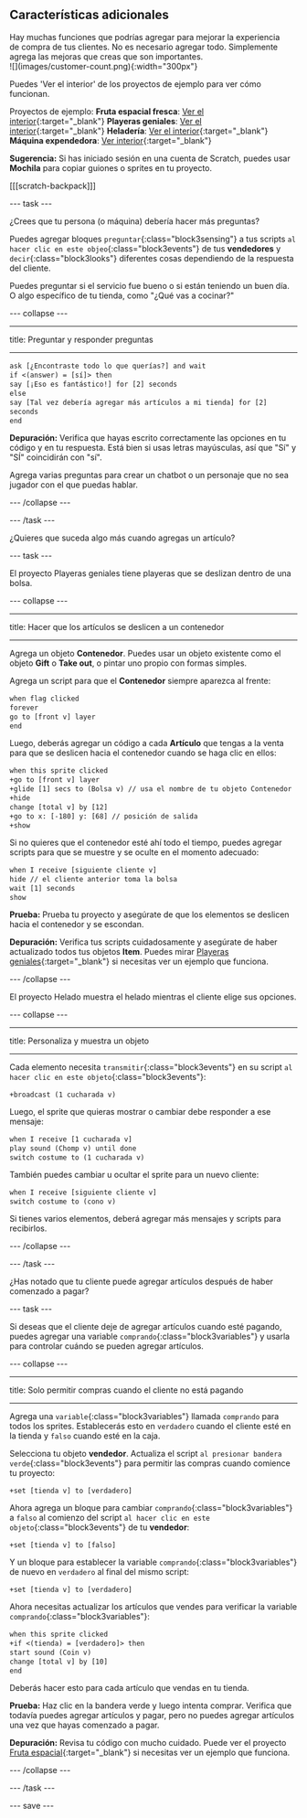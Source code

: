 ## Características adicionales

<div style="display: flex; flex-wrap: wrap">
<div style="flex-basis: 200px; flex-grow: 1; margin-right: 15px;">
Hay muchas funciones que podrías agregar para mejorar la experiencia de compra de tus clientes. No es necesario agregar todo. Simplemente agrega las mejoras que creas que son importantes.

</div>
<div>
![](images/customer-count.png){:width="300px"}
</div>
</div>

Puedes 'Ver el interior' de los proyectos de ejemplo para ver cómo funcionan.

Proyectos de ejemplo: **Fruta espacial fresca**: [Ver el interior](https://scratch.mit.edu/projects/866288113/editor){:target="_blank"}
**Playeras geniales**: [Ver el interior](https://scratch.mit.edu/projects/866297990/editor){:target="_blank"}
**Heladería**: [Ver el interior](https://scratch.mit.edu/projects/866297178/editor){:target="_blank"}
**Máquina expendedora**: [Ver interior](https://scratch.mit.edu/projects/866301046/editor){:target="_blank"}

**Sugerencia:** Si has iniciado sesión en una cuenta de Scratch, puedes usar **Mochila** para copiar guiones o sprites en tu proyecto.

[[[scratch-backpack]]]

--- task ---

¿Crees que tu persona (o máquina) debería hacer más preguntas?

Puedes agregar bloques `preguntar`{:class="block3sensing"} a tus scripts `al hacer clic en este objeo`{:class="block3events"} de tus **vendedores** y `decir`{:class="block3looks"} diferentes cosas dependiendo de la respuesta del cliente.

Puedes preguntar si el servicio fue bueno o si están teniendo un buen día. O algo específico de tu tienda, como "¿Qué vas a cocinar?"

--- collapse ---

---

title: Preguntar y responder preguntas

---

```blocks3
ask [¿Encontraste todo lo que querías?] and wait
if <(answer) = [sí]> then
say [¡Eso es fantástico!] for [2] seconds
else
say [Tal vez debería agregar más artículos a mi tienda] for [2] seconds
end
```

**Depuración:** Verifica que hayas escrito correctamente las opciones en tu código y en tu respuesta. Está bien si usas letras mayúsculas, así que "Sí" y "SÍ" coincidirán con "sí".

Agrega varias preguntas para crear un chatbot o un personaje que no sea jugador con el que puedas hablar.

--- /collapse ---

--- /task ---

¿Quieres que suceda algo más cuando agregas un artículo?

--- task ---

El proyecto Playeras geniales tiene playeras que se deslizan dentro de una bolsa.

--- collapse ---

---

title: Hacer que los artículos se deslicen a un contenedor

---

Agrega un objeto **Contenedor**. Puedes usar un objeto existente como el objeto **Gift** o **Take out**, o pintar uno propio con formas simples.

Agrega un script para que el **Contenedor** siempre aparezca al frente:

```blocks3
when flag clicked
forever
go to [front v] layer
end
```

Luego, deberás agregar un código a cada **Artículo** que tengas a la venta para que se deslicen hacia el contenedor cuando se haga clic en ellos:

```blocks3
when this sprite clicked
+go to [front v] layer
+glide [1] secs to (Bolsa v) // usa el nombre de tu objeto Contenedor
+hide
change [total v] by [12]
+go to x: [-180] y: [68] // posición de salida
+show
```

Si no quieres que el contenedor esté ahí todo el tiempo, puedes agregar scripts para que se muestre y se oculte en el momento adecuado:

```blocks3
when I receive [siguiente cliente v]
hide // el cliente anterior toma la bolsa
wait [1] seconds
show
```

**Prueba:** Prueba tu proyecto y asegúrate de que los elementos se deslicen hacia el contenedor y se escondan.

**Depuración:** Verifica tus scripts cuidadosamente y asegúrate de haber actualizado todos tus objetos **Item**. Puedes mirar [Playeras geniales](https://scratch.mit.edu/projects/866297990/editor){:target="_blank"} si necesitas ver un ejemplo que funciona.

--- /collapse ---

El proyecto Helado muestra el helado mientras el cliente elige sus opciones.

--- collapse ---

---

title: Personaliza y muestra un objeto

---

Cada elemento necesita `transmitir`{:class="block3events"} en su script `al hacer clic en este objeto`{:class="block3events"}:

```blocks3
+broadcast (1 cucharada v)
```

Luego, el sprite que quieras mostrar o cambiar debe responder a ese mensaje:

```blocks3
when I receive [1 cucharada v]
play sound (Chomp v) until done
switch costume to (1 cucharada v)
```

También puedes cambiar u ocultar el sprite para un nuevo cliente:

```blocks3
when I receive [siguiente cliente v]
switch costume to (cono v)
```

Si tienes varios elementos, deberá agregar más mensajes y scripts para recibirlos.

--- /collapse ---

--- /task ---

¿Has notado que tu cliente puede agregar artículos después de haber comenzado a pagar?

--- task ---

Si deseas que el cliente deje de agregar artículos cuando esté pagando, puedes agregar una variable `comprando`{:class="block3variables"} y usarla para controlar cuándo se pueden agregar artículos.

--- collapse ---

---
title: Solo permitir compras cuando el cliente no está pagando

---

Agrega una `variable`{:class="block3variables"} llamada `comprando` para todos los sprites. Establecerás esto en `verdadero` cuando el cliente esté en la tienda y `falso` cuando esté en la caja.

Selecciona tu objeto **vendedor**. Actualiza el script `al presionar bandera verde`{:class="block3events"} para permitir las compras cuando comience tu proyecto:

```blocks3
+set [tienda v] to [verdadero]
```

Ahora agrega un bloque para cambiar `comprando`{:class="block3variables"} a `falso` al comienzo del script `al hacer clic en este objeto`{:class="block3events"} de tu **vendedor**:

```blocks3 
+set [tienda v] to [falso]
```

Y un bloque para establecer la variable `comprando`{:class="block3variables"} de nuevo en `verdadero` al final del mismo script:

```blocks3 
+set [tienda v] to [verdadero]
```

Ahora necesitas actualizar los artículos que vendes para verificar la variable `comprando`{:class="block3variables"}:

```blocks3
when this sprite clicked
+if <(tienda) = [verdadero]> then
start sound (Coin v)
change [total v] by [10]
end
```

Deberás hacer esto para cada artículo que vendas en tu tienda.

**Prueba:** Haz clic en la bandera verde y luego intenta comprar. Verifica que todavía puedes agregar artículos y pagar, pero no puedes agregar artículos una vez que hayas comenzado a pagar.

**Depuración:** Revisa tu código con mucho cuidado. Puede ver el proyecto [Fruta espacial](https://scratch.mit.edu/projects/866288113/editor){:target="_blank"} si necesitas ver un ejemplo que funciona.

--- /collapse ---

--- /task ---

--- save ---


